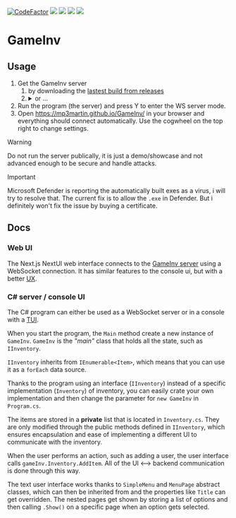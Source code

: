 [![CodeFactor](https://www.codefactor.io/repository/github/MP3Martin/GameInv/badge)](#/)
[<img src="https://img.shields.io/github/license/MP3Martin/GameInv">](#/)
[<img src="https://img.shields.io/github/stars/MP3Martin/GameInv?style=flat">](#/)
[<img src="https://img.shields.io/github/forks/MP3Martin/GameInv?style=flat">](#/)
[<img src="https://img.shields.io/github/issues/MP3Martin/GameInv">](#/)

# GameInv

## Usage

1. Get the GameInv server
   1. by downloading the [lastest build from releases](https://github.com/MP3Martin/GameInv/releases/latest/)
   2. <details><summary>or ...</summary>or download the <a href="https://download-directory.github.io/?url=https%3A%2F%2Fgithub.com%2FMP3Martin%2FGameInv%2Ftree%2Fmain%2Fserver">server folder</a>, extract it and open it in your favourite IDE, install the required dependencies, modify the code however you want and run the program. Or just use any other way to build the project.</details>
2. Run the program (the server) and press Y to enter the WS server mode.
3. Open https://mp3martin.github.io/GameInv/ in your browser and everything should connect automatically. Use the cogwheel on the top right to change settings.

> [!WARNING]  
> Do not run the server publically, it is just a demo/showcase and not advanced enough to be secure and handle attacks.

> [!IMPORTANT]  
> Microsoft Defender is reporting the automatically built exes as a virus, i will try to resolve that. The current fix is to allow the `.exe` in Defender. But i definitely won't fix the issue by buying a certificate.

## Docs

### Web UI

The Next.js NextUI web interface connects to the [GameInv server](#c-server--console-ui) using a WebSocket connection. It has similar features to the console ui, but with a better [UX](https://en.wikipedia.org/wiki/User_experience_design).

### C# server / console UI

The C# program can either be used as a WebSocket server or in a console with a [TUI](https://en.wikipedia.org/wiki/Text-based_user_interface).

When you start the program, the `Main` method create a new instance of `GameInv`. `GameInv` is the _"main"_ class that holds all the state, such as `IInventory`.

`IInventory` inherits from `IEnumerable<Item>`, which means that you can use it as a `forEach` data source.

Thanks to the program using an interface (`IInventory`) instead of a specific implementation (`Inventory`) of inventory, you can easily crate your own implementation and then change the parameter for `new GameInv` in `Program.cs`.

The items are stored in a **private** list that is located in `Inventory.cs`. They are only modified through the public methods defined in `IInventory`, which ensures encapsulation and ease of implementing a different UI to communicate with the inventory.

When the user performs an action, such as adding a user, the user interface calls `gameInv.Inventory.AddItem`. All of the UI <--> backend communication is done through this way.

The text user interface works thanks to `SimpleMenu` and `MenuPage` abstract classes, which can then be inherited from and the properties like `Title` can get overridden. The nested pages get shown by storing a list of options and then calling `.Show()` on a specific page when an option gets selected.
